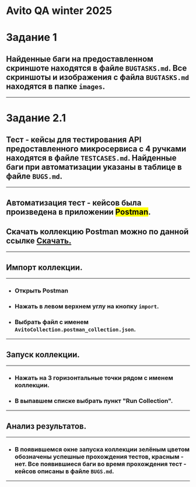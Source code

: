# Avito QA winter 2025

# Задание 1
## Найденные баги на предоставленном скриншоте находятся в файле `BUGTASKS.md`. Все скриншоты и изображения с файла `BUGTASKS.md` находятся в папке `images`.

---
# Задание 2.1

## Тест - кейсы для тестирования API предоставленного микросервиса с 4 ручками находятся в файле `TESTCASES.md`. Найденные баги при автоматизации указаны в таблице в файле `BUGS.md`.
---
## Автоматизация тест - кейсов была произведена в приложении <mark>Postman</mark>.
## Скачать коллекцию Postman можно по данной ссылке [Скачать.](./AvitoCollection.postman_collection.json)
---
## Импорт коллекции.
---
* ### Открыть Postman
* ### Нажать в левом верхнем углу на кнопку `import`.
* ### Выбрать файл с именем `AvitoCollection.postman_collection.json`.
---
## Запуск коллекции.
---
* ### Нажать на 3 горизонтальные точки рядом с именем коллекции.
* ### В выпавшем списке выбрать пункт "Run Collection".
---
## Анализ результатов.
---
* ### В появившемся окне запуска коллекции зелёным цветом обозначены успешные прохождения тестов, красным - нет. Все появившиеся баги во время прохождения тест - кейсов описаны в файле `BUGS.md`.
---


